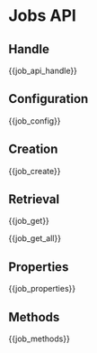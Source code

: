 # Jobs API

## Handle

{{job_api_handle}}

## Configuration

{{job_config}}

## Creation

{{job_create}}

## Retrieval

{{job_get}}

{{job_get_all}}

## Properties

{{job_properties}}

## Methods

{{job_methods}}
